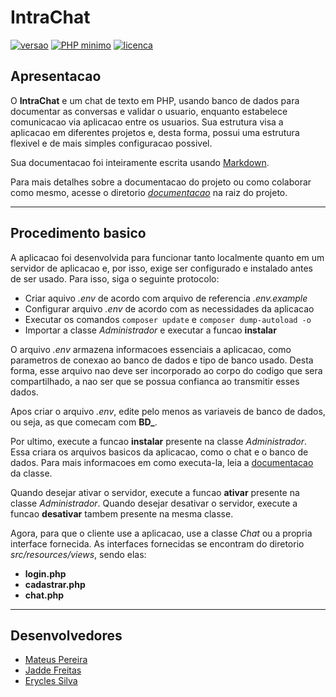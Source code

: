 # IntraChat

[![versao](https://img.shields.io/github/tag-date/mateusbmp/intrachat.svg?color=light&label=versao)](https://github.com/MateusBMP/IntraChat) [![PHP minimo](https://img.shields.io/badge/php-%5E7.2-blue.svg)](http://www.php.net) [![licenca](https://img.shields.io/github/license/mateusbmp/intrachat.svg?label=licenca)](https://github.com/MateusBMP/IntraChat/blob/master/LICENSE)

## Apresentacao

O **IntraChat** e um chat de texto em PHP, usando banco de dados para documentar as conversas e validar o usuario, enquanto estabelece comunicacao via aplicacao entre os usuarios. Sua estrutura visa a aplicacao em diferentes projetos e, desta forma, possui uma estrutura flexivel e de mais simples configuracao possivel.

Sua documentacao foi inteiramente escrita usando [Markdown](https://markdownguide.org).

Para mais detalhes sobre a documentacao do projeto ou como colaborar como mesmo, acesse o diretorio _[documentacao](https://github.com/MateusBMP/IntraChat/blob/master/documentacao)_ na raiz do projeto.

-----

## Procedimento basico

A aplicacao foi desenvolvida para funcionar tanto localmente quanto em um servidor de aplicacao e, por isso, exige ser configurado e instalado antes de ser usado. Para isso, siga o seguinte protocolo:

- Criar aquivo _.env_ de acordo com arquivo de referencia _.env.example_
- Configurar arquivo _.env_ de acordo com as necessidades da aplicacao
- Executar os comandos ``composer update`` e ``composer dump-autoload -o``
- Importar a classe _Administrador_ e executar a funcao **instalar**

O arquivo _.env_ armazena informacoes essenciais a aplicacao, como parametros de conexao ao banco de dados e tipo de banco usado. Desta forma, esse arquivo nao deve ser incorporado ao corpo do codigo que sera compartilhado, a nao ser que se possua confianca ao transmitir esses dados.

Apos criar o arquivo _.env_, edite pelo menos as variaveis de banco de dados, ou seja, as que comecam com **BD_**.

Por ultimo, execute a funcao **instalar** presente na classe _Administrador_. Essa criara os arquivos basicos da aplicacao, como o chat e o banco de dados. Para mais informacoes em como executa-la, leia a [documentacao](https://github.com/MateusBMP/IntraChat/documentacao/classes/administrador.md) da classe.

Quando desejar ativar o servidor, execute a funcao **ativar** presente na classe _Administrador_. Quando desejar desativar o servidor, execute a funcao **desativar** tambem presente na mesma classe.

Agora, para que o cliente use a aplicacao, use a classe _Chat_ ou a propria interface fornecida. As interfaces fornecidas se encontram do diretorio _src/resources/views_, sendo elas:

- **login.php**
- **cadastrar.php**
- **chat.php**

-----

## Desenvolvedores

- [Mateus Pereira](https://github.com/MateusBMP)
- [Jadde Freitas](https://github.com/Jaddefreitas)
- [Erycles Silva](https://github.com/EryclesIc)